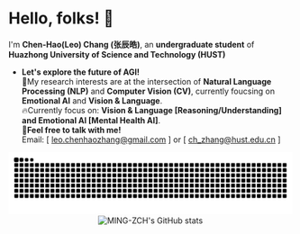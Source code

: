 
# Hello, folks! 🚀

I'm **Chen-Hao(Leo) Chang (张辰皓)**, an **undergraduate student** of **Huazhong University of Science and Technology (HUST)**
* **Let's explore the future of AGI!** \
💬My research interests are at the intersection of **Natural Language Processing (NLP)** and **Computer Vision (CV)**, currently foucsing on **Emotional AI** and **Vision & Language**. \
🔥Currently focus on: **Vision & Language [Reasoning/Understanding] and Emotional AI [Mental Health AI]**.\
📧**Feel free to talk with me!** \
Email: [ leo.chenhaozhang@gmail.com ] or [ ch_zhang@hust.edu.cn ]

<picture>
  <source media="(prefers-color-scheme: dark)" srcset="https://raw.githubusercontent.com/MING-ZCH/MING-ZCH/output/github-contribution-grid-snake-dark.svg">
  <source media="(prefers-color-scheme: light)" srcset="https://raw.githubusercontent.com/MING-ZCH/MING-ZCH/output/github-contribution-grid-snake.svg">
  <img alt="github contribution grid snake animation" src="https://raw.githubusercontent.com/MING-ZCH/MING-ZCH/output/github-contribution-grid-snake.svg">
</picture>

<div align="center">
  <img src="https://github-readme-stats.vercel.app/api?username=MING-ZCH&count_private=true&show_icons=true&theme=dracula" alt="MING-ZCH's GitHub stats" />
</div>
